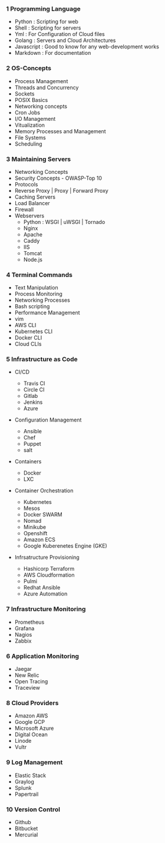 ### 1 Programming Language

- Python : Scripting for web
- Shell : Scripting for servers
- Yml : For Configuration of Cloud files
- Golang : Servers and Cloud Architectures
- Javascript : Good to know for any web-development works
- Markdown : For documentation

### 2 OS-Concepts

- Process Management
- Threads and Concurrency
- Sockets
- POSIX Basics
- Networking concepts
- Cron Jobs
- I/O Management
- Vitualization
- Memory Processes and Management
- File Systems
- Scheduling

### 3 Maintaining Servers

- Networking Concepts
- Security Concepts - OWASP-Top 10
- Protocols
- Reverse Proxy | Proxy | Forward Proxy
- Caching Servers
- Load Balancer
- Firewall
- Webservers
  - Python : WSGI | uWSGI | Tornado
  - Nginx
  - Apache
  - Caddy
  - IIS
  - Tomcat
  - Node.js

### 4 Terminal Commands

- Text Manipulation
- Process Monitoring
- Networking Processes
- Bash scripting
- Performance Management
- vim
- AWS CLI
- Kubernetes CLI
- Docker CLI
- Cloud CLIs

### 5 Infrastructure as Code

- CI/CD

  - Travis CI
  - Circle CI
  - Gitlab
  - Jenkins
  - Azure

- Configuration Management

  - Ansible
  - Chef
  - Puppet
  - salt

- Containers

  - Docker
  - LXC

- Container Orchestration

  - Kubernetes
  - Mesos
  - Docker SWARM
  - Nomad
  - Minikube
  - Openshift
  - Amazon ECS
  - Google Kuberenetes Engine (GKE)

- Infrsatructure Provisioning
  - Hashicorp Terraform
  - AWS Cloudformation
  - Pulmi
  - Redhat Ansible
  - Azure Automation

### 7 Infrastructure Monitoring

- Prometheus
- Grafana
- Nagios
- Zabbix

### 6 Application Monitoring

- Jaegar
- New Relic
- Open Tracing
- Traceview

### 8 Cloud Providers

- Amazon AWS
- Google GCP
- Microsoft Azure
- Digital Ocean
- Linode
- Vultr

### 9 Log Management

- Elastic Stack
- Graylog
- Splunk
- Papertrail

### 10 Version Control

- Github
- Bitbucket
- Mercurial
